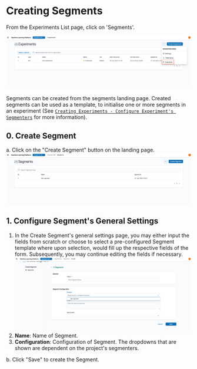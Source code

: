 # Creating Segments

From the Experiments List page, click on 'Segments'.

![Create Segment Navigation](../assets/12_create_segment_navigate.png)

Segments can be created from the segments landing page. Created segments can be used as a template, to initialise one or more segments in an experiment (See [`Creating Experiments - Configure Experiment's Segmenters`](./04_creating_experiments#2-Configure-Experiments-Segmenters) for more information).

## 0. Create Segment

a. Click on the "Create Segment" button on the landing page.
![Create Segment Landing](../assets/12_create_segment_landing.png)

## 1. Configure Segment's General Settings

1. In the Create Segment's general settings page, you may either input the fields from scratch or choose to select a pre-configured Segment template where upon selection, would fill up the respective fields of the form. Subsequently, you may continue editing the fields if necessary.
![Create Segment General](../assets/12_create_segment_general.png)
2. __Name__: Name of Segment.
3. __Configuration__: Configuration of Segment. The dropdowns that are shown are dependent on the project's segmenters.

b. Click "Save" to create the Segment.
